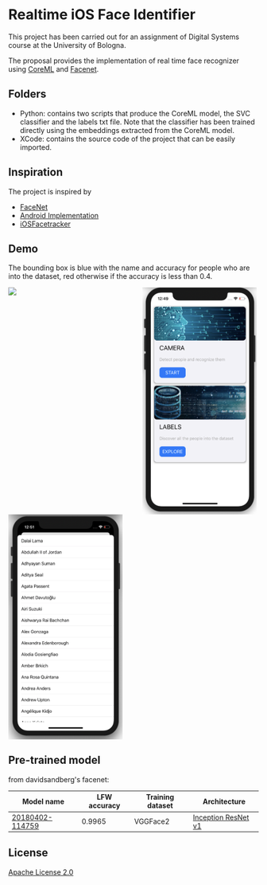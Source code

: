 #  Realtime iOS Face Identifier


This project has been carried out for an assignment of Digital Systems course at the University of Bologna. 

The proposal provides the implementation of real time face recognizer using [CoreML](https://developer.apple.com/documentation/coreml) and [Facenet](https://arxiv.org/abs/1503.03832).

## Folders

* Python: contains two scripts that produce the CoreML model, the SVC classifier and the labels txt file. Note that the classifier has been trained directly using the embeddings extracted from the CoreML model.  
* XCode: contains the source code of the project that can be easily imported.

## Inspiration
The project is inspired by
* [FaceNet](https://github.com/davidsandberg/facenet)
* [Android Implementation](https://github.com/pillarpond/face-recognizer-android)
* [iOSFacetracker](https://github.com/anuragajwani/FaceTracker)

## Demo
The bounding box is blue with the name and accuracy for people who are into the dataset, red otherwise if the accuracy is less than 0.4.


<img src="https://github.com/daduz11/ios-facenet-id/blob/master/demo.gif" width="270" align="left">
<img src="https://github.com/daduz11/ios-facenet-id/blob/master/main.png" width="230" align="left">
<img src="https://github.com/daduz11/ios-facenet-id/blob/master/list.png" width="230" align="center">




## Pre-trained model
from davidsandberg's facenet:

| Model name      | LFW accuracy | Training dataset | Architecture |
|-----------------|--------------|------------------|-------------|
| [20180402-114759](https://drive.google.com/open?id=1EXPBSXwTaqrSC0OhUdXNmKSh9qJUQ55-) | 0.9965        | VGGFace2      | [Inception ResNet v1](https://github.com/davidsandberg/facenet/blob/master/src/models/inception_resnet_v1.py) |


## License
[Apache License 2.0](./LICENSE)
